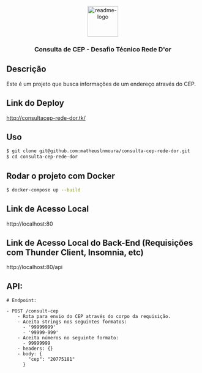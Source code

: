 <p align="center">
  <a href="https://github.com/$username-github/$nome-repositorio">
    <img src="https://notion-emojis.s3-us-west-2.amazonaws.com/prod/svg-twitter/1f4eb.svg" alt="readme-logo" width="80" height="80">
  </a>

  <h3 align="center">
    Consulta de CEP - Desafio Técnico Rede D'or
  </h3>
</p>

## Descrição

Este é um projeto que busca informações de um endereço através do CEP.

## Link do Deploy

http://consultacep-rede-dor.tk/

## Uso

```bash
$ git clone git@github.com:matheuslnmoura/consulta-cep-rede-dor.git
$ cd consulta-cep-rede-dor

```

## Rodar o projeto com Docker

```bash
$ docker-compose up --build

```

## Link de Acesso Local

http://localhost:80

## Link de Acesso Local do Back-End (Requisições com Thunder Client, Insomnia, etc)
http://localhost:80/api

## API:

```
# Endpoint:

- POST /consult-cep
    - Rota para envio do CEP através do corpo da requisição. 
    - Aceita strings nos seguintes formatos: 
      - '99999999'
      - '99999-999'
    - Aceita números no seguinte formato: 
      - 99999999
    - headers: {}
    - body: {
        "cep": "20775181"
      }

```
